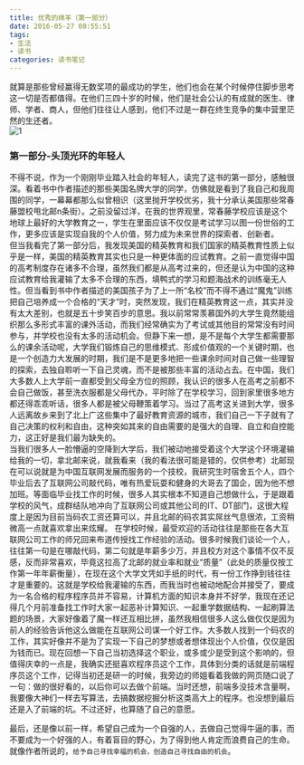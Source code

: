 ```yaml
---
title: 优秀的绵羊（第一部分）
date: 2016-05-27 08:55:51
tags:
- 生活
- 读书
categories: 读书笔记
---
```


就算是那些曾经赢得无数奖项的最成功的学生，他们也会在某个时候停住脚步思考这一切是否都值得。在他们三四十岁的时候，他们是社会公认的有成就的医生、律师、学者、商人，但他们往往让人感到，他们不过是一群在终生竞争的集中营里茫然的生还者。  
![1](/image/excellent_sheep/1.JPG)
### 第一部分-头顶光环的年轻人
不得不说，作为一个刚刚毕业踏入社会的年轻人，读完了这书的第一部分，感触很深。看着书中作者描述的那些美国名牌大学的同学，仿佛就是看到了我自己和我周围的同学，一幕幕都那么似曾相识（这里抛开学校优劣，我十分承认美国那些常春藤盟校甩北邮n条街）。之前没留过洋，在我的世界观里，常春藤学校应该是这个地球上最好的大学教育之一，学生在里面应该不仅仅是考试学习以图一份世俗的工作，更多应该是实现自我的个人价值，努力成为未来世界的探索者、创新者。  
但当我看完了第一部分后，我发现美国的精英教育和我们国家的精英教育性质上似乎是一样，美国的精英教育其实也只是一种更体面的应试教育。之前一直觉得中国的高考制度存在诸多不合理，虽然我们都是从高考过来的，但还是认为中国的这种应试教育给我灌输了太多不合理的东西，填鸭式的学习和题海战术的训练毫无人性。但当看到书中作者描述的美国孩子为了上一所“名校”而不得不通过“魔鬼”训练把自己培养成一个合格的“天才”时，突然发现，我们在精英教育这一点，其实并没有太大差别，也就是五十步笑百步的意思。我以前常常羡慕国外的大学生竟然能组织那么多形式丰富的课外活动，而我们经常确实为了考试或其他目的常常没有时间参与，并学校也没有太多的活动机会。但静下来一想，是不是每个大学生都需要那么的课余活动呢，大学我们锻炼自己的思维模式、形成价值观的一个关键时期，也是一个创造力大发展的时期，我们是不是更多地把一些课余时间对自己做一些理智的探索，去独自聆听一下自己灵魂，而不是被那些丰富的活动占去。在中国，我们大多数人上大学前一直都受到父母全方位的照顾，我认识的很多人在高考之前都不会自己做饭，甚至洗衣服都是父母代办，平时除了在学校学习，回到家里很多地方都还得乖乖听话，很多人都是被父母鞭策着学习。当过了高考这关进到大学，很多人远离故乡来到了北上广这些集中了最好教育资源的城市，我们自己一下子就有了自己决策的权利和自由，这种突如其来的自由需要的是强大的自理、自立和自控能力，这正好是我们最为缺失的。  
当我们很多人一脸懵逼的空降到大学后，我们被动地接受着这个大学这个环境灌输给我的一切，拿北邮来说，就我看来（我的看法很可能是错的，仅供参考）北邮现在可以说就是为中国互联网发展而服务的一个技校，我研究生时宿舍五个人，四个毕业后去了互联网公司敲代码，唯有热爱玩耍和健身的大哥去了国企，因为他不想加班。等面临毕业找工作的时候，很多人其实根本不知道自己想做什么，于是跟着学校的风气，成群结队地冲向了互联网公司或其他公司的IT、DT部门，这很大程度上是因为目前当码农工资还算可以，并且北邮的码农其实屌丝气息很浓，工资稍微高一点就喜欢拿出来炫耀。 在学校时候，最受欢迎的活动往往是那些在各大互联网公司工作的师兄回来布道传授找工作经验的活动。很多时候我们谈论一个人，往往第一句是在哪敲代码，第二句就是年薪多少万，并且校方对这个事情不仅不反感，反而非常喜欢，毕竟这拉高了北邮的就业率和就业“质量”（此处的质量仅按工作第一年年薪衡量），在现在这个大学文凭如手纸的时代，有一份工作挣到钱往往才是重要的。这就是学校给我灌输的东西，而我当时也被动地配合并接受了，要成为一名合格的程序程序员并不容易，计算机方面的知识本身并不好学，我现在还记得几个月前准备找工作时大家一起恶补计算知识、一起重学数据结构、一起刷算法题的场景，大家好像着了魔一样还互相比拼，虽然我相信很多人这么做仅仅是因为前人的经验告诉他这么做能在互联网公司谋一个好工作。大多数人找到一个码农的工作，其实好像并不是为了实现一下自己的梦想或者想体现出个人价值，仅仅是因为钱而已。现在回想一下自己当初选择这个职业，或多或少是受到这个影响的，但值得庆幸的一点是，我确实还挺喜欢程序员这个工作，具体到分类的话就是前端程序员这个工作，记得当初还是研一的时候，我旁边的师姐看着我做的网页随口说了一句：做的很好看的，以后你可以去做个前端。当时还想，前端多没技术含量啊，我要像大神们一样去写算法，去搞数据挖掘分析这类高大上的程序。也没想到最后还是入了前端的坑。不过还好，也算随了自己的意愿。  

最后，还是像以前一样，希望自己成为一个自强的人，去做自己觉得牛逼的事，而不要成为一个好强的人，有着盲目的野心，为了得到他人肯定而浪费自己的生命。就像作者所说的，`给予自己寻找幸福的机会，创造自己寻找自由的机会`。
